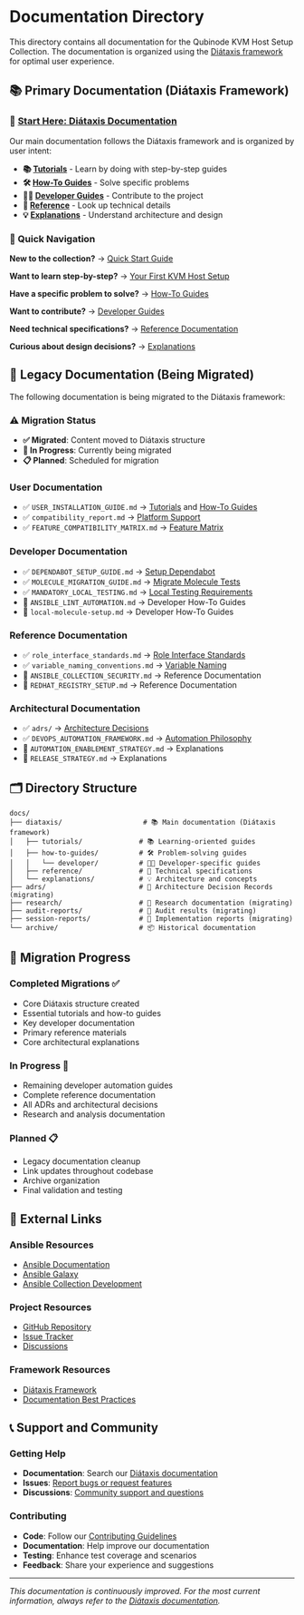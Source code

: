 # Documentation Directory

This directory contains all documentation for the Qubinode KVM Host Setup Collection. The documentation is organized using the [Diátaxis framework](https://diataxis.fr/) for optimal user experience.

## 📚 Primary Documentation (Diátaxis Framework)

### 🎯 [Start Here: Diátaxis Documentation](diataxis/)

Our main documentation follows the Diátaxis framework and is organized by user intent:

- **📚 [Tutorials](diataxis/tutorials/)** - Learn by doing with step-by-step guides
- **🛠️ [How-To Guides](diataxis/how-to-guides/)** - Solve specific problems
- **👨‍💻 [Developer Guides](diataxis/how-to-guides/developer/)** - Contribute to the project
- **📖 [Reference](diataxis/reference/)** - Look up technical details
- **💡 [Explanations](diataxis/explanations/)** - Understand architecture and design

### 🚀 Quick Navigation

**New to the collection?**
→ [Quick Start Guide](diataxis/tutorials/00-quick-start.md)

**Want to learn step-by-step?**
→ [Your First KVM Host Setup](diataxis/tutorials/01-first-kvm-host-setup.md)

**Have a specific problem to solve?**
→ [How-To Guides](diataxis/how-to-guides/)

**Want to contribute?**
→ [Developer Guides](diataxis/how-to-guides/developer/)

**Need technical specifications?**
→ [Reference Documentation](diataxis/reference/)

**Curious about design decisions?**
→ [Explanations](diataxis/explanations/)

## 📁 Legacy Documentation (Being Migrated)

The following documentation is being migrated to the Diátaxis framework:

### ⚠️ Migration Status
- **✅ Migrated**: Content moved to Diátaxis structure
- **🔄 In Progress**: Currently being migrated
- **📋 Planned**: Scheduled for migration

### User Documentation
- ✅ `USER_INSTALLATION_GUIDE.md` → [Tutorials](diataxis/tutorials/) and [How-To Guides](diataxis/how-to-guides/)
- ✅ `compatibility_report.md` → [Platform Support](diataxis/reference/supported-platforms.md)
- ✅ `FEATURE_COMPATIBILITY_MATRIX.md` → [Feature Matrix](diataxis/reference/feature-matrix.md)

### Developer Documentation  
- ✅ `DEPENDABOT_SETUP_GUIDE.md` → [Setup Dependabot](diataxis/how-to-guides/developer/setup-dependabot-automation.md)
- ✅ `MOLECULE_MIGRATION_GUIDE.md` → [Migrate Molecule Tests](diataxis/how-to-guides/developer/migrate-molecule-tests.md)
- ✅ `MANDATORY_LOCAL_TESTING.md` → [Local Testing Requirements](diataxis/how-to-guides/developer/local-testing-requirements.md)
- 🔄 `ANSIBLE_LINT_AUTOMATION.md` → Developer How-To Guides
- 🔄 `local-molecule-setup.md` → Developer How-To Guides

### Reference Documentation
- ✅ `role_interface_standards.md` → [Role Interface Standards](diataxis/reference/apis/role-interfaces.md)
- ✅ `variable_naming_conventions.md` → [Variable Naming](diataxis/reference/standards/variable-naming.md)
- 🔄 `ANSIBLE_COLLECTION_SECURITY.md` → Reference Documentation
- 🔄 `REDHAT_REGISTRY_SETUP.md` → Reference Documentation

### Architectural Documentation
- ✅ `adrs/` → [Architecture Decisions](diataxis/explanations/architecture-decisions/)
- ✅ `DEVOPS_AUTOMATION_FRAMEWORK.md` → [Automation Philosophy](diataxis/explanations/automation-philosophy.md)
- 🔄 `AUTOMATION_ENABLEMENT_STRATEGY.md` → Explanations
- 🔄 `RELEASE_STRATEGY.md` → Explanations

## 🗂️ Directory Structure

```
docs/
├── diataxis/                    # 📚 Main documentation (Diátaxis framework)
│   ├── tutorials/              # 📚 Learning-oriented guides
│   ├── how-to-guides/          # 🛠️ Problem-solving guides
│   │   └── developer/          # 👨‍💻 Developer-specific guides
│   ├── reference/              # 📖 Technical specifications
│   └── explanations/           # 💡 Architecture and concepts
├── adrs/                       # 🔄 Architecture Decision Records (migrating)
├── research/                   # 🔄 Research documentation (migrating)
├── audit-reports/              # 🔄 Audit results (migrating)
├── session-reports/            # 🔄 Implementation reports (migrating)
└── archive/                    # 📦 Historical documentation
```

## 🔄 Migration Progress

### Completed Migrations ✅
- Core Diátaxis structure created
- Essential tutorials and how-to guides
- Key developer documentation
- Primary reference materials
- Core architectural explanations

### In Progress 🔄
- Remaining developer automation guides
- Complete reference documentation
- All ADRs and architectural decisions
- Research and analysis documentation

### Planned 📋
- Legacy documentation cleanup
- Link updates throughout codebase
- Archive organization
- Final validation and testing

## 🔗 External Links

### Ansible Resources
- [Ansible Documentation](https://docs.ansible.com/)
- [Ansible Galaxy](https://galaxy.ansible.com/tosin2013/qubinode_kvmhost_setup_collection)
- [Ansible Collection Development](https://docs.ansible.com/ansible/devel/dev_guide/developing_collections.html)

### Project Resources
- [GitHub Repository](https://github.com/Qubinode/qubinode_kvmhost_setup_collection)
- [Issue Tracker](https://github.com/Qubinode/qubinode_kvmhost_setup_collection/issues)
- [Discussions](https://github.com/Qubinode/qubinode_kvmhost_setup_collection/discussions)

### Framework Resources
- [Diátaxis Framework](https://diataxis.fr/)
- [Documentation Best Practices](https://documentation.divio.com/)

## 📞 Support and Community

### Getting Help
- **Documentation**: Search our [Diátaxis documentation](diataxis/)
- **Issues**: [Report bugs or request features](https://github.com/Qubinode/qubinode_kvmhost_setup_collection/issues)
- **Discussions**: [Community support and questions](https://github.com/Qubinode/qubinode_kvmhost_setup_collection/discussions)

### Contributing
- **Code**: Follow our [Contributing Guidelines](diataxis/how-to-guides/developer/contributing-guidelines.md)
- **Documentation**: Help improve our documentation
- **Testing**: Enhance test coverage and scenarios
- **Feedback**: Share your experience and suggestions

---

*This documentation is continuously improved. For the most current information, always refer to the [Diátaxis documentation](diataxis/).*
